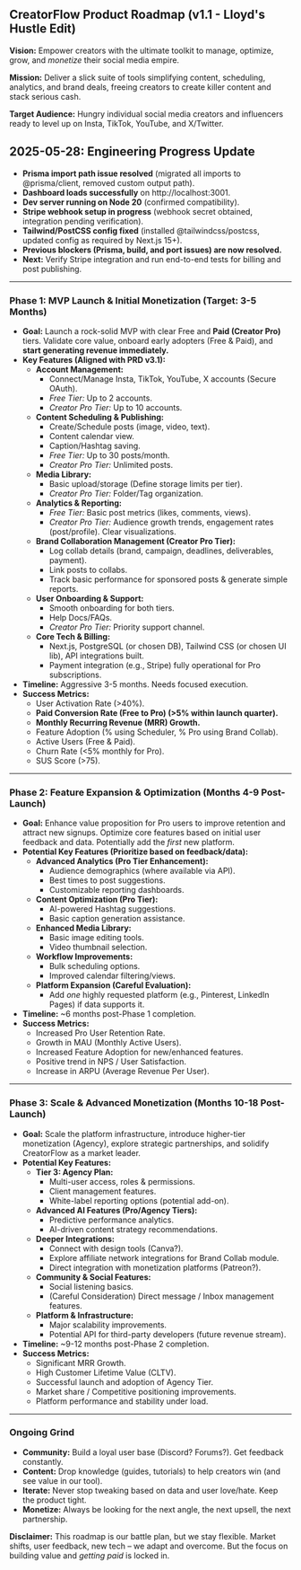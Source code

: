 ## **CreatorFlow Product Roadmap (v1.1 - Lloyd's Hustle Edit)**

**Vision:** Empower creators with the ultimate toolkit to manage, optimize, grow, and *monetize* their social media empire.

**Mission:** Deliver a slick suite of tools simplifying content, scheduling, analytics, and brand deals, freeing creators to create killer content and stack serious cash.

**Target Audience:** Hungry individual social media creators and influencers ready to level up on Insta, TikTok, YouTube, and X/Twitter.

## 2025-05-28: Engineering Progress Update
- **Prisma import path issue resolved** (migrated all imports to @prisma/client, removed custom output path).
- **Dashboard loads successfully** on http://localhost:3001.
- **Dev server running on Node 20** (confirmed compatibility).
- **Stripe webhook setup in progress** (webhook secret obtained, integration pending verification).
- **Tailwind/PostCSS config fixed** (installed @tailwindcss/postcss, updated config as required by Next.js 15+).
- **Previous blockers (Prisma, build, and port issues) are now resolved.**
- **Next:** Verify Stripe integration and run end-to-end tests for billing and post publishing.

---

### **Phase 1: MVP Launch & Initial Monetization (Target: 3-5 Months)**

*   **Goal:** Launch a rock-solid MVP with clear Free and **Paid (Creator Pro)** tiers. Validate core value, onboard early adopters (Free & Paid), and **start generating revenue immediately.**
*   **Key Features (Aligned with PRD v3.1):**
    *   **Account Management:**
        *   Connect/Manage Insta, TikTok, YouTube, X accounts (Secure OAuth).
        *   *Free Tier:* Up to 2 accounts.
        *   *Creator Pro Tier:* Up to 10 accounts.
    *   **Content Scheduling & Publishing:**
        *   Create/Schedule posts (image, video, text).
        *   Content calendar view.
        *   Caption/Hashtag saving.
        *   *Free Tier:* Up to 30 posts/month.
        *   *Creator Pro Tier:* Unlimited posts.
    *   **Media Library:**
        *   Basic upload/storage (Define storage limits per tier).
        *   *Creator Pro Tier:* Folder/Tag organization.
    *   **Analytics & Reporting:**
        *   *Free Tier:* Basic post metrics (likes, comments, views).
        *   *Creator Pro Tier:* Audience growth trends, engagement rates (post/profile). Clear visualizations.
    *   **Brand Collaboration Management (Creator Pro Tier):**
        *   Log collab details (brand, campaign, deadlines, deliverables, payment).
        *   Link posts to collabs.
        *   Track basic performance for sponsored posts & generate simple reports.
    *   **User Onboarding & Support:**
        *   Smooth onboarding for both tiers.
        *   Help Docs/FAQs.
        *   *Creator Pro Tier:* Priority support channel.
    *   **Core Tech & Billing:**
        *   Next.js, PostgreSQL (or chosen DB), Tailwind CSS (or chosen UI lib), API integrations built.
        *   Payment integration (e.g., Stripe) fully operational for Pro subscriptions.
*   **Timeline:** Aggressive 3-5 months. Needs focused execution.
*   **Success Metrics:**
    *   User Activation Rate (>40%).
    *   **Paid Conversion Rate (Free to Pro) (>5% within launch quarter).**
    *   **Monthly Recurring Revenue (MRR) Growth.**
    *   Feature Adoption (% using Scheduler, % Pro using Brand Collab).
    *   Active Users (Free & Paid).
    *   Churn Rate (<5% monthly for Pro).
    *   SUS Score (>75).

---

### **Phase 2: Feature Expansion & Optimization (Months 4-9 Post-Launch)**

*   **Goal:** Enhance value proposition for Pro users to improve retention and attract new signups. Optimize core features based on initial user feedback and data. Potentially add the *first* new platform.
*   **Potential Key Features (Prioritize based on feedback/data):**
    *   **Advanced Analytics (Pro Tier Enhancement):**
        *   Audience demographics (where available via API).
        *   Best times to post suggestions.
        *   Customizable reporting dashboards.
    *   **Content Optimization (Pro Tier):**
        *   AI-powered Hashtag suggestions.
        *   Basic caption generation assistance.
    *   **Enhanced Media Library:**
        *   Basic image editing tools.
        *   Video thumbnail selection.
    *   **Workflow Improvements:**
        *   Bulk scheduling options.
        *   Improved calendar filtering/views.
    *   **Platform Expansion (Careful Evaluation):**
        *   Add *one* highly requested platform (e.g., Pinterest, LinkedIn Pages) if data supports it.
*   **Timeline:** ~6 months post-Phase 1 completion.
*   **Success Metrics:**
    *   Increased Pro User Retention Rate.
    *   Growth in MAU (Monthly Active Users).
    *   Increased Feature Adoption for new/enhanced features.
    *   Positive trend in NPS / User Satisfaction.
    *   Increase in ARPU (Average Revenue Per User).

---

### **Phase 3: Scale & Advanced Monetization (Months 10-18 Post-Launch)**

*   **Goal:** Scale the platform infrastructure, introduce higher-tier monetization (Agency), explore strategic partnerships, and solidify CreatorFlow as a market leader.
*   **Potential Key Features:**
    *   **Tier 3: Agency Plan:**
        *   Multi-user access, roles & permissions.
        *   Client management features.
        *   White-label reporting options (potential add-on).
    *   **Advanced AI Features (Pro/Agency Tiers):**
        *   Predictive performance analytics.
        *   AI-driven content strategy recommendations.
    *   **Deeper Integrations:**
        *   Connect with design tools (Canva?).
        *   Explore affiliate network integrations for Brand Collab module.
        *   Direct integration with monetization platforms (Patreon?).
    *   **Community & Social Features:**
        *   Social listening basics.
        *   (Careful Consideration) Direct message / Inbox management features.
    *   **Platform & Infrastructure:**
        *   Major scalability improvements.
        *   Potential API for third-party developers (future revenue stream).
*   **Timeline:** ~9-12 months post-Phase 2 completion.
*   **Success Metrics:**
    *   Significant MRR Growth.
    *   High Customer Lifetime Value (CLTV).
    *   Successful launch and adoption of Agency Tier.
    *   Market share / Competitive positioning improvements.
    *   Platform performance and stability under load.

---

### **Ongoing Grind**

*   **Community:** Build a loyal user base (Discord? Forums?). Get feedback constantly.
*   **Content:** Drop knowledge (guides, tutorials) to help creators win (and see value in our tool).
*   **Iterate:** Never stop tweaking based on data and user love/hate. Keep the product tight.
*   **Monetize:** Always be looking for the next angle, the next upsell, the next partnership.

**Disclaimer:** This roadmap is our battle plan, but we stay flexible. Market shifts, user feedback, new tech – we adapt and overcome. But the focus on building value and *getting paid* is locked in. 